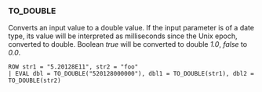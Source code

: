 <!--
This is generated by ESQL's AbstractFunctionTestCase. Do no edit it. See ../README.md for how to regenerate it.
-->

### TO_DOUBLE
Converts an input value to a double value.
If the input parameter is of a date type, its value will be interpreted as milliseconds since the Unix epoch, converted to double. Boolean *true* will be converted to double *1.0*, *false* to *0.0*.

```
ROW str1 = "5.20128E11", str2 = "foo"
| EVAL dbl = TO_DOUBLE("520128000000"), dbl1 = TO_DOUBLE(str1), dbl2 = TO_DOUBLE(str2)
```
